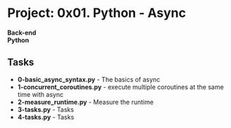 
# Project: 0x01. Python - Async
**Back-end**  
**Python**

## Tasks
- **0-basic_async_syntax.py** - The basics of async
- **1-concurrent_coroutines.py** - execute multiple coroutines at the same time with async
- **2-measure_runtime.py** - Measure the runtime
- **3-tasks.py** - Tasks
- **4-tasks.py** - Tasks
